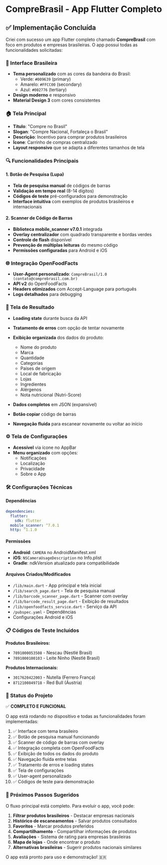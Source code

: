 # CompreBrasil - App Flutter Completo

## ✅ Implementação Concluída

Criei com sucesso um app Flutter completo chamado **CompreBrasil** com foco em produtos e empresas brasileiras. O app possui todas as funcionalidades solicitadas:

### 🎨 Interface Brasileira
- **Tema personalizado** com as cores da bandeira do Brasil:
  - Verde: `#009639` (primary)
  - Amarelo: `#FFCC00` (secondary) 
  - Azul: `#002776` (tertiary)
- **Design moderno** e responsivo
- **Material Design 3** com cores consistentes

### 🏠 Tela Principal
- **Título**: "Compre no Brasil"
- **Slogan**: "Compre Nacional, Fortaleça o Brasil"
- **Descrição**: Incentivo para comprar produtos brasileiros
- **Ícone**: Carrinho de compras centralizado
- **Layout responsivo** que se adapta a diferentes tamanhos de tela

### 🔍 Funcionalidades Principais

#### 1. Botão de Pesquisa (Lupa)
- **Tela de pesquisa manual** de códigos de barras
- **Validação em tempo real** (8-14 dígitos)
- **Códigos de teste** pré-configurados para demonstração
- **Interface intuitiva** com exemplos de produtos brasileiros e internacionais

#### 2. Scanner de Código de Barras
- **Biblioteca mobile_scanner v7.0.1** integrada
- **Overlay centralizador** com quadrado transparente e bordas verdes
- **Controle de flash** disponível
- **Prevenção de múltiplas leituras** do mesmo código
- **Permissões configuradas** para Android e iOS

### 🌐 Integração OpenFoodFacts
- **User-Agent personalizado**: `CompreBrasil/1.0 (contato@comprebrasil.com.br)`
- **API v2** do OpenFoodFacts
- **Headers otimizados** com Accept-Language para português
- **Logs detalhados** para debugging

### 📱 Tela de Resultado
- **Loading state** durante busca da API
- **Tratamento de erros** com opção de tentar novamente
- **Exibição organizada** dos dados do produto:
  - Nome do produto
  - Marca
  - Quantidade
  - Categorias
  - Países de origem
  - Local de fabricação
  - Lojas
  - Ingredientes
  - Alérgenos
  - Nota nutricional (Nutri-Score)

- **Dados completos** em JSON (expansível)
- **Botão copiar** código de barras
- **Navegação fluida** para escanear novamente ou voltar ao início

### ⚙️ Tela de Configurações
- **Acessível** via ícone no AppBar
- **Menu organizado** com opções:
  - Notificações
  - Localização
  - Privacidade
  - Sobre o App

### 🛠️ Configurações Técnicas

#### Dependências
```yaml
dependencies:
  flutter:
    sdk: flutter
  mobile_scanner: ^7.0.1
  http: ^1.1.0
```

#### Permissões
- **Android**: `CAMERA` no AndroidManifest.xml
- **iOS**: `NSCameraUsageDescription` no Info.plist
- **Gradle**: ndkVersion atualizado para compatibilidade

#### Arquivos Criados/Modificados
- `/lib/main.dart` - App principal e tela inicial
- `/lib/search_page.dart` - Tela de pesquisa manual
- `/lib/barcode_scanner_page.dart` - Scanner com overlay
- `/lib/barcode_result_page.dart` - Exibição de resultados
- `/lib/openfoodfacts_service.dart` - Serviço da API
- `/pubspec.yaml` - Dependências
- Configurações Android e iOS

### 📋 Códigos de Teste Incluídos

**Produtos Brasileiros:**
- `7891000053508` - Nescau (Nestlé Brasil)
- `7891000100103` - Leite Ninho (Nestlé Brasil)

**Produtos Internacionais:**
- `3017620422003` - Nutella (Ferrero França)
- `8712100849718` - Red Bull (Áustria)

### 🚀 Status do Projeto

✅ **COMPLETO E FUNCIONAL**

O app está rodando no dispositivo e todas as funcionalidades foram implementadas:

1. ✅ Interface com tema brasileiro
2. ✅ Botão de pesquisa manual funcionando
3. ✅ Scanner de código de barras com overlay
4. ✅ Integração completa com OpenFoodFacts
5. ✅ Exibição de todos os dados do produto
6. ✅ Navegação fluida entre telas
7. ✅ Tratamento de erros e loading states
8. ✅ Tela de configurações
9. ✅ User-agent personalizado
10. ✅ Códigos de teste para demonstração

### 🎯 Próximos Passos Sugeridos

O fluxo principal está completo. Para evoluir o app, você pode:

1. **Filtrar produtos brasileiros** - Destacar empresas nacionais
2. **Histórico de escaneamentos** - Salvar produtos consultados
3. **Favoritos** - Marcar produtos preferidos
4. **Compartilhamento** - Compartilhar informações de produtos
5. **Avaliações** - Sistema de rating para empresas brasileiras
6. **Mapa de lojas** - Onde encontrar o produto
7. **Alternativas brasileiras** - Sugerir produtos nacionais similares

O app está pronto para uso e demonstração! 🇧🇷
